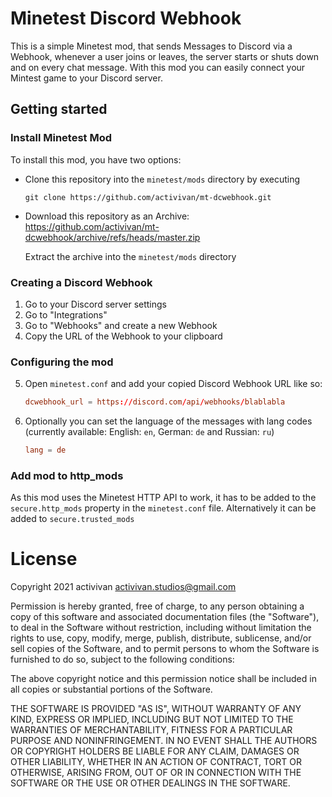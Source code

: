 # Minetest Discord Webhook

This is a simple Minetest mod, that sends Messages to Discord via a Webhook, whenever a user joins or leaves, the server starts or shuts down and on every chat message. With this mod you can easily connect your Mintest game to your Discord server.



## Getting started

### Install Minetest Mod

To install this mod, you have two options:

* Clone this repository into the `minetest/mods` directory by executing

  ```shell
  git clone https://github.com/activivan/mt-dcwebhook.git
  ```

* Download this repository as an Archive: https://github.com/activivan/mt-dcwebhook/archive/refs/heads/master.zip 

  Extract the archive into the `minetest/mods` directory

### Creating a Discord Webhook

1. Go to your Discord server settings
2. Go to "Integrations"
3. Go to "Webhooks" and create a new Webhook
4. Copy the URL of the Webhook to your clipboard

### Configuring the mod

5. Open `minetest.conf` and add your copied Discord Webhook URL like so:

   ```conf
   dcwebhook_url = https://discord.com/api/webhooks/blablabla
   ```

6. Optionally you can set the language of the messages with lang codes (currently available: English: `en`, German: `de` and Russian: `ru`)

   ```conf
   lang = de
   ```

### Add mod to http_mods

As this mod uses the Minetest HTTP API to work, it has to be added to the `secure.http_mods` property in the `minetest.conf` file. Alternatively it can be added to `secure.trusted_mods`



# License

Copyright 2021 activivan <activivan.studios@gmail.com>

Permission is hereby granted, free of charge, to any person obtaining a copy of this software and associated documentation files (the  "Software"), to deal in the Software without restriction, including  without limitation the rights to use, copy, modify, merge, publish,  distribute, sublicense, and/or sell copies of the Software, and to  permit persons to whom the Software is furnished to do so, subject to  the following conditions:

The above copyright notice and this permission notice shall be included in all copies or substantial portions of the Software.

THE SOFTWARE IS PROVIDED "AS IS", WITHOUT WARRANTY OF ANY KIND,  EXPRESS OR IMPLIED, INCLUDING BUT NOT LIMITED TO THE WARRANTIES OF  MERCHANTABILITY, FITNESS FOR A PARTICULAR PURPOSE AND NONINFRINGEMENT.  IN NO EVENT SHALL THE AUTHORS OR COPYRIGHT HOLDERS BE LIABLE FOR ANY  CLAIM, DAMAGES OR OTHER LIABILITY, WHETHER IN AN ACTION OF CONTRACT,  TORT OR OTHERWISE, ARISING FROM, OUT OF OR IN CONNECTION WITH THE  SOFTWARE OR THE USE OR OTHER DEALINGS IN THE SOFTWARE.